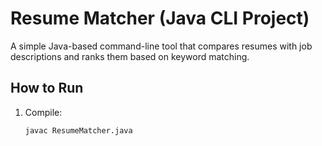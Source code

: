# Resume Matcher (Java CLI Project)

A simple Java-based command-line tool that compares resumes with job descriptions and ranks them based on keyword matching.

## How to Run

1. Compile:
   ```bash
   javac ResumeMatcher.java
